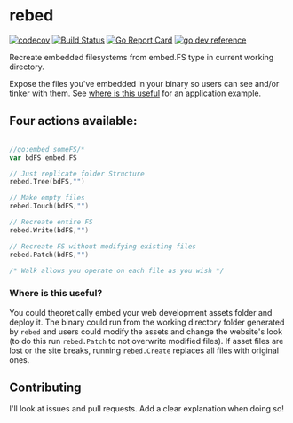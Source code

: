 # rebed
[![codecov](https://codecov.io/gh/soypat/rebed/branch/main/graph/badge.svg)](https://codecov.io/gh/soypat/rebed)
[![Build Status](https://travis-ci.org/soypat/rebed.svg?branch=main)](https://travis-ci.org/soypat/rebed)
[![Go Report Card](https://goreportcard.com/badge/github.com/soypat/rebed)](https://goreportcard.com/report/github.com/soypat/rebed)
[![go.dev reference](https://pkg.go.dev/badge/github.com/soypat/rebed)](https://pkg.go.dev/github.com/soypat/rebed)

Recreate embedded filesystems from embed.FS type in current working directory. 

Expose the files you've embedded in your binary so users can see and/or tinker with them. See [where is this useful](#where-is-this-useful) for an application example.

## Four actions available:

```go

//go:embed someFS/*
var bdFS embed.FS

// Just replicate folder Structure
rebed.Tree(bdFS,"")

// Make empty files
rebed.Touch(bdFS,"")

// Recreate entire FS
rebed.Write(bdFS,"")

// Recreate FS without modifying existing files
rebed.Patch(bdFS,"")

/* Walk allows you operate on each file as you wish */
```

### Where is this useful?
You could theoretically embed your web development assets folder and deploy it. The binary could run from the working directory folder generated by `rebed` and users could modify the assets and change the website's look (to do this run `rebed.Patch` to not overwrite modified files). If asset files are lost or the site breaks, running `rebed.Create` replaces all files with original ones.

## Contributing
I'll look at issues and pull requests. Add a clear explanation when doing so!
